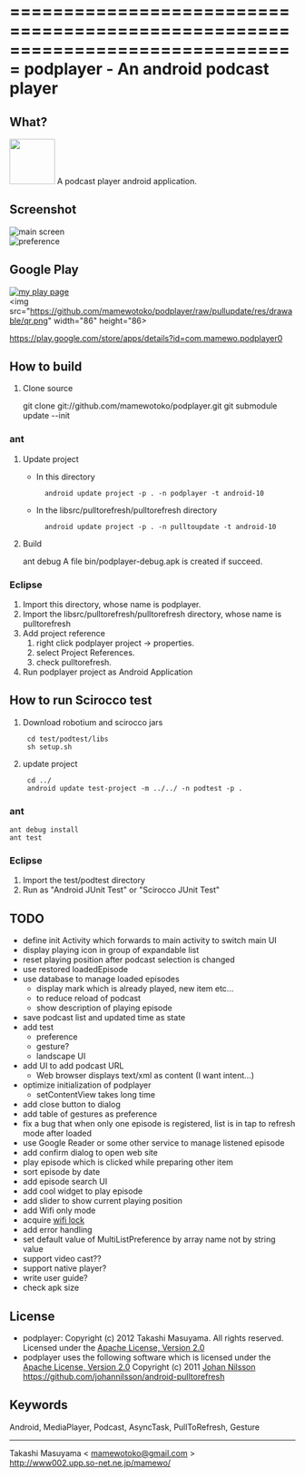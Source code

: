 ===============================================================================
podplayer - An android podcast player
===============================================================================

What?
----------
<img src="https://github.com/mamewotoko/podplayer/raw/pullupdate/res/drawable-hdpi/ic_launcher.png" width="80" height="80">
A podcast player android application.

Screenshot
----------
![main screen](https://github.com/mamewotoko/podplayer/raw/pullupdate/doc/mainscreen.png)    
![preference](https://github.com/mamewotoko/podplayer/raw/pullupdate/doc/preference.png)

Google Play
------------
 [![my play page](http://www.android.com/images/brand/get_it_on_play_logo_small.png)](http://play.google.com/store/search?q=pub:mamewo)  
<img src="https://github.com/mamewotoko/podplayer/raw/pullupdate/res/drawable/qr.png" width="86" height="86>
  
https://play.google.com/store/apps/details?id=com.mamewo.podplayer0

How to build
------------
1. Clone source

    git clone git://github.com/mamewotoko/podplayer.git
    git submodule update --init

### ant
1. Update project
    * In this directory

            android update project -p . -n podplayer -t android-10
    * In the libsrc/pulltorefresh/pulltorefresh directory

            android update project -p . -n pulltoupdate -t android-10
2. Build

    ant debug
A file bin/podplayer-debug.apk is created if succeed.

### Eclipse
1. Import this directory, whose name is podplayer.
2. Import the libsrc/pulltorefresh/pulltorefresh directory, whose name is pulltorefresh
3. Add project reference
    1. right click podplayer project -> properties. 
    2. select Project References. 
    3. check pulltorefresh. 
4. Run podplayer project as Android Application

How to run Scirocco test
-------------------------
1. Download robotium and scirocco jars
 
        cd test/podtest/libs
        sh setup.sh
2. update project

        cd ../
        android update test-project -m ../../ -n podtest -p .

### ant
    ant debug install
    ant test

### Eclipse
1. Import the test/podtest directory
2. Run as "Android JUnit Test" or "Scirocco JUnit Test"

TODO
----------
* define init Activity which forwards to main activity to switch main UI
* display playing icon in group of expandable list
* reset playing position after podcast selection is changed
* use restored loadedEpisode
* use database to manage loaded episodes
    * display mark which is already played, new item etc...
    * to reduce reload of podcast
    * show description of playing episode
* save podcast list and updated time as state
* add test
    * preference
    * gesture?
    * landscape UI
* add UI to add podcast URL
    * Web browser displays text/xml as content (I want intent...)
* optimize initialization of podplayer
    * setContentView takes long time
* add close button to dialog
* add table of gestures as preference
* fix a bug that when only one episode is registered, list is in tap to refresh mode after loaded
* use Google Reader or some other service to manage listened episode
* add confirm dialog to open web site
* play episode which is clicked while preparing other item
* sort episode by date
* add episode search UI
* add cool widget to play episode
* add slider to show current playing position
* add Wifi only mode
* acquire [wifi lock](http://developer.android.com/reference/android/net/wifi/WifiManager.WifiLock.html)
* add error handling
* set default value of MultiListPreference by array name not by string value
* support video cast??
* support native player?
* write user guide?
* check apk size

License
----------
* podplayer: Copyright (c) 2012 Takashi Masuyama. All rights reserved. 
Licensed under the [Apache License, Version 2.0](http://www.apache.org/licenses/LICENSE-2.0.html)
* podplayer uses the following software which is licensed under the 
[Apache License, Version 2.0](http://www.apache.org/licenses/LICENSE-2.0.html) 
Copyright (c) 2011 [Johan Nilsson](http://markupartist.com) 
https://github.com/johannilsson/android-pulltorefresh

Keywords
----------
Android, MediaPlayer, Podcast, AsyncTask, PullToRefresh, Gesture

----
Takashi Masuyama < mamewotoko@gmail.com >  
http://www002.upp.so-net.ne.jp/mamewo/

